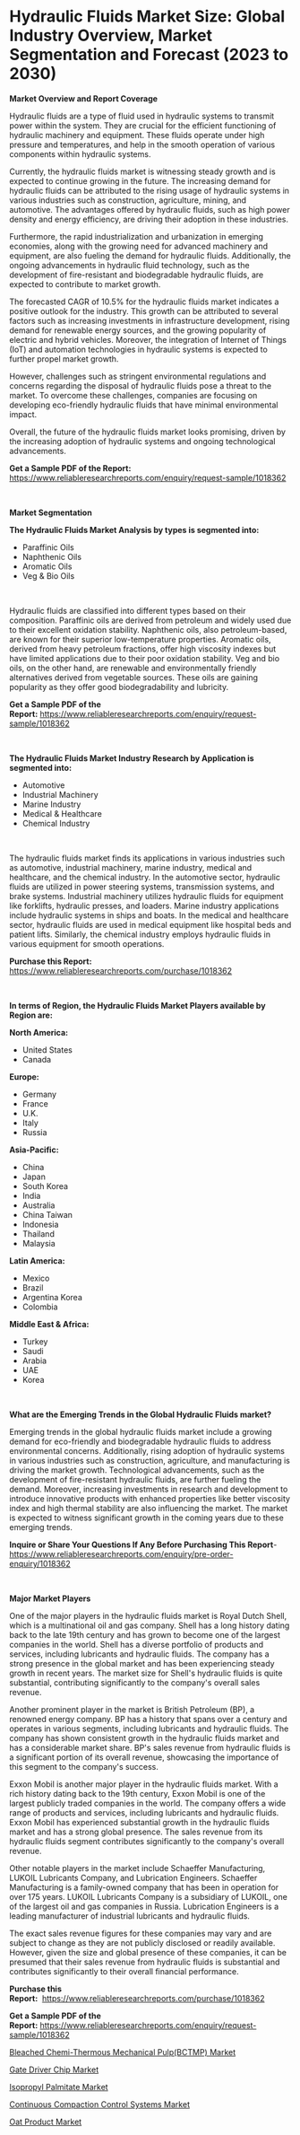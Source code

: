 <p><h1>Hydraulic Fluids Market Size: Global Industry Overview, Market Segmentation and Forecast (2023 to 2030)</h1></p><p><strong>Market Overview and Report Coverage</strong></p>
<p><p>Hydraulic fluids are a type of fluid used in hydraulic systems to transmit power within the system. They are crucial for the efficient functioning of hydraulic machinery and equipment. These fluids operate under high pressure and temperatures, and help in the smooth operation of various components within hydraulic systems.</p><p>Currently, the hydraulic fluids market is witnessing steady growth and is expected to continue growing in the future. The increasing demand for hydraulic fluids can be attributed to the rising usage of hydraulic systems in various industries such as construction, agriculture, mining, and automotive. The advantages offered by hydraulic fluids, such as high power density and energy efficiency, are driving their adoption in these industries.</p><p>Furthermore, the rapid industrialization and urbanization in emerging economies, along with the growing need for advanced machinery and equipment, are also fueling the demand for hydraulic fluids. Additionally, the ongoing advancements in hydraulic fluid technology, such as the development of fire-resistant and biodegradable hydraulic fluids, are expected to contribute to market growth.</p><p>The forecasted CAGR of 10.5% for the hydraulic fluids market indicates a positive outlook for the industry. This growth can be attributed to several factors such as increasing investments in infrastructure development, rising demand for renewable energy sources, and the growing popularity of electric and hybrid vehicles. Moreover, the integration of Internet of Things (IoT) and automation technologies in hydraulic systems is expected to further propel market growth.</p><p>However, challenges such as stringent environmental regulations and concerns regarding the disposal of hydraulic fluids pose a threat to the market. To overcome these challenges, companies are focusing on developing eco-friendly hydraulic fluids that have minimal environmental impact.</p><p>Overall, the future of the hydraulic fluids market looks promising, driven by the increasing adoption of hydraulic systems and ongoing technological advancements.</p></p>
<p><strong>Get a Sample PDF of the Report:</strong> <a href="https://www.reliableresearchreports.com/enquiry/request-sample/1018362">https://www.reliableresearchreports.com/enquiry/request-sample/1018362</a></p>
<p>&nbsp;</p>
<p><strong>Market Segmentation</strong></p>
<p><strong>The Hydraulic Fluids Market Analysis by types is segmented into:</strong></p>
<p><ul><li>Paraffinic Oils</li><li>Naphthenic Oils</li><li>Aromatic Oils</li><li>Veg & Bio Oils</li></ul></p>
<p>&nbsp;</p>
<p><p>Hydraulic fluids are classified into different types based on their composition. Paraffinic oils are derived from petroleum and widely used due to their excellent oxidation stability. Naphthenic oils, also petroleum-based, are known for their superior low-temperature properties. Aromatic oils, derived from heavy petroleum fractions, offer high viscosity indexes but have limited applications due to their poor oxidation stability. Veg and bio oils, on the other hand, are renewable and environmentally friendly alternatives derived from vegetable sources. These oils are gaining popularity as they offer good biodegradability and lubricity.</p></p>
<p><strong>Get a Sample PDF of the Report:</strong>&nbsp;<a href="https://www.reliableresearchreports.com/enquiry/request-sample/1018362">https://www.reliableresearchreports.com/enquiry/request-sample/1018362</a></p>
<p>&nbsp;</p>
<p><strong>The Hydraulic Fluids Market Industry Research by Application is segmented into:</strong></p>
<p><ul><li>Automotive</li><li>Industrial Machinery</li><li>Marine Industry</li><li>Medical & Healthcare</li><li>Chemical Industry</li></ul></p>
<p>&nbsp;</p>
<p><p>The hydraulic fluids market finds its applications in various industries such as automotive, industrial machinery, marine industry, medical and healthcare, and the chemical industry. In the automotive sector, hydraulic fluids are utilized in power steering systems, transmission systems, and brake systems. Industrial machinery utilizes hydraulic fluids for equipment like forklifts, hydraulic presses, and loaders. Marine industry applications include hydraulic systems in ships and boats. In the medical and healthcare sector, hydraulic fluids are used in medical equipment like hospital beds and patient lifts. Similarly, the chemical industry employs hydraulic fluids in various equipment for smooth operations.</p></p>
<p><strong>Purchase this Report:</strong>&nbsp; <a href="https://www.reliableresearchreports.com/purchase/1018362">https://www.reliableresearchreports.com/purchase/1018362</a></p>
<p>&nbsp;</p>
<p><strong>In terms of Region, the Hydraulic Fluids Market Players available by Region are:</strong></p>
<p>
    <p> <strong> North America: </strong>
        <ul>
            <li>United States</li>
            <li>Canada</li>
        </ul>
        </p> 
    <p> <strong> Europe: </strong>
        <ul>
            <li>Germany</li>
            <li>France</li>
            <li>U.K.</li>
            <li>Italy</li>
            <li>Russia</li>
        </ul>
        </p> 
    <p> <strong> Asia-Pacific: </strong>
        <ul>
            <li>China</li>
            <li>Japan</li>
            <li>South Korea</li>
            <li>India</li>
            <li>Australia</li>
            <li>China Taiwan</li>
            <li>Indonesia</li>
            <li>Thailand</li>
            <li>Malaysia</li>
        </ul>
        </p> 
    <p> <strong> Latin America: </strong>
        <ul>
            <li>Mexico</li>
            <li>Brazil</li>
            <li>Argentina Korea</li>
            <li>Colombia</li>
        </ul>
        </p> 
    <p> <strong> Middle East & Africa: </strong>
        <ul>
            <li>Turkey</li>
            <li>Saudi</li>
            <li>Arabia</li>
            <li>UAE</li>
            <li>Korea</li>
        </ul>
    </p>
    </p>
<p>&nbsp;</p>
<p><strong>What are the Emerging Trends in the Global Hydraulic Fluids market?</strong></p>
<p><p>Emerging trends in the global hydraulic fluids market include a growing demand for eco-friendly and biodegradable hydraulic fluids to address environmental concerns. Additionally, rising adoption of hydraulic systems in various industries such as construction, agriculture, and manufacturing is driving the market growth. Technological advancements, such as the development of fire-resistant hydraulic fluids, are further fueling the demand. Moreover, increasing investments in research and development to introduce innovative products with enhanced properties like better viscosity index and high thermal stability are also influencing the market. The market is expected to witness significant growth in the coming years due to these emerging trends.</p></p>
<p><strong>Inquire or Share Your Questions If Any Before Purchasing This Report</strong>- <a href="https://www.reliableresearchreports.com/enquiry/pre-order-enquiry/1018362">https://www.reliableresearchreports.com/enquiry/pre-order-enquiry/1018362</a></p>
<p>&nbsp;</p>
<p><strong>Major Market Players</strong></p>
<p><p>One of the major players in the hydraulic fluids market is Royal Dutch Shell, which is a multinational oil and gas company. Shell has a long history dating back to the late 19th century and has grown to become one of the largest companies in the world. Shell has a diverse portfolio of products and services, including lubricants and hydraulic fluids. The company has a strong presence in the global market and has been experiencing steady growth in recent years. The market size for Shell's hydraulic fluids is quite substantial, contributing significantly to the company's overall sales revenue.</p><p>Another prominent player in the market is British Petroleum (BP), a renowned energy company. BP has a history that spans over a century and operates in various segments, including lubricants and hydraulic fluids. The company has shown consistent growth in the hydraulic fluids market and has a considerable market share. BP's sales revenue from hydraulic fluids is a significant portion of its overall revenue, showcasing the importance of this segment to the company's success.</p><p>Exxon Mobil is another major player in the hydraulic fluids market. With a rich history dating back to the 19th century, Exxon Mobil is one of the largest publicly traded companies in the world. The company offers a wide range of products and services, including lubricants and hydraulic fluids. Exxon Mobil has experienced substantial growth in the hydraulic fluids market and has a strong global presence. The sales revenue from its hydraulic fluids segment contributes significantly to the company's overall revenue.</p><p>Other notable players in the market include Schaeffer Manufacturing, LUKOIL Lubricants Company, and Lubrication Engineers. Schaeffer Manufacturing is a family-owned company that has been in operation for over 175 years. LUKOIL Lubricants Company is a subsidiary of LUKOIL, one of the largest oil and gas companies in Russia. Lubrication Engineers is a leading manufacturer of industrial lubricants and hydraulic fluids.</p><p>The exact sales revenue figures for these companies may vary and are subject to change as they are not publicly disclosed or readily available. However, given the size and global presence of these companies, it can be presumed that their sales revenue from hydraulic fluids is substantial and contributes significantly to their overall financial performance.</p></p>
<p><strong>Purchase this Report:</strong>&nbsp;&nbsp;<a href="https://www.reliableresearchreports.com/purchase/1018362">https://www.reliableresearchreports.com/purchase/1018362</a></p>
<p></p>
<p><strong>Get a Sample PDF of the Report:</strong>&nbsp;<a href="https://www.reliableresearchreports.com/enquiry/request-sample/1018362">https://www.reliableresearchreports.com/enquiry/request-sample/1018362</a></p>
<p><p><a href="https://github.com/RoccoManning/Market-Research-Report-List-1/blob/main/bleached-chemi-thermous-mechanical-pulpbctmp-market.md">Bleached Chemi-Thermous Mechanical Pulp(BCTMP) Market</a></p><p><a href="https://www.linkedin.com/pulse/gate-driver-chip-market-research-report-unlocks-analysis-qttue/">Gate Driver Chip Market</a></p><p><a href="https://www.linkedin.com/pulse/isopropyl-palmitate-market-size-share-amp-trends-analysis-4rvxe/">Isopropyl Palmitate Market</a></p><p><a href="https://github.com/NorbertYates/Market-Research-Report-List-1/blob/main/continuous-compaction-control-systems-market.md">Continuous Compaction Control Systems Market</a></p><p><a href="https://medium.com/@marcoslemke2023/oat-product-market-size-growth-forecast-2023-2030-7e104d306550">Oat Product Market</a></p></p>